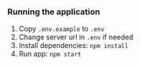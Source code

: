### Running the application

1. Copy `.env.example` to `.env`
2. Change server url in `.env` if needed
3. Install dependencies: `npm install`
4. Run app: `npm start`
